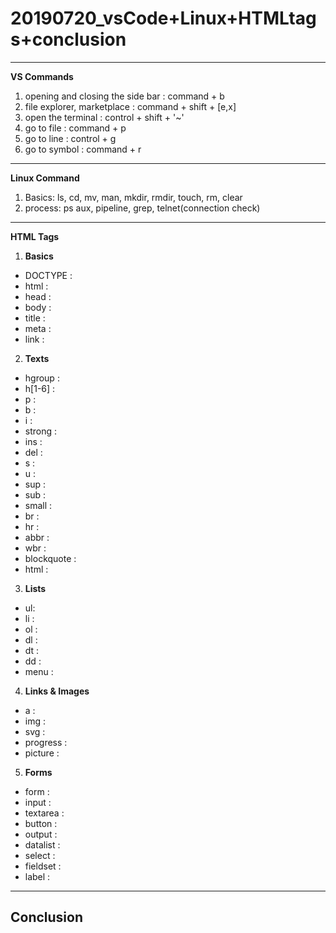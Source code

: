 # 20190720_vsCode+Linux+HTMLtags+conclusion

---
**VS Commands**
1. opening and closing the side bar : command + b
2. file explorer, marketplace : command + shift + [e,x]
3. open the terminal : control + shift + '~'
4. go to file : command + p
5. go to line : control + g
6. go to symbol : command + r
---
**Linux Command**
1. Basics: ls, cd, mv, man, mkdir, rmdir, touch, rm, clear
2. process: ps aux, pipeline, grep, telnet(connection check)
---
**HTML Tags**
1. **Basics**
* DOCTYPE :
* html :
* head :
* body :
* title :
* meta :
* link :

2. **Texts**
* hgroup :
* h[1-6] :
* p :
* b :
* i :
* strong :
* ins :
* del :
* s :
* u :
* sup :
* sub :
* small :
* br :
* hr :
* abbr :
* wbr :
* blockquote :
* html :

3. **Lists**
* ul:
* li :
* ol :
* dl :
* dt :
* dd :
* menu :

4. **Links & Images**
* a :
* img :
* svg :
* progress :
* picture :

5. **Forms**
* form :
* input :
* textarea :
* button :
* output :
* datalist :
* select :
* fieldset :
* label :

---
**Conclusion**
---
